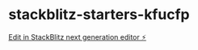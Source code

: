 # stackblitz-starters-kfucfp

[Edit in StackBlitz next generation editor ⚡️](https://stackblitz.com/~/github.com/GumbyR9/stackblitz-starters-kfucfp)